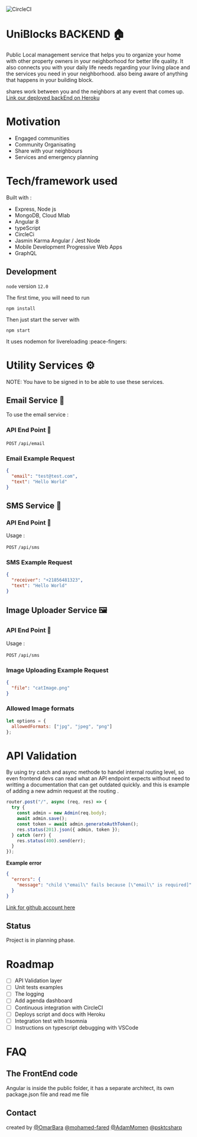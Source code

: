 ![CircleCI](https://img.shields.io/circleci/build/github/AdamMomen/blocks-backend/master)

# UniBlocks BACKEND 🏠

Public Local management service that helps you to organize your home with other property owners in your neighborhood for better life quality.
It also connects you with your daily life needs regarding your living place and the services you need in your neighborhood.
also being aware of anything that happens in your building block.

shares work between you and the neighbors at any event that comes up.
[Link our deployed backEnd on Heroku](https://blocks-backend.herokuapp.com)

# Motivation

- Engaged communities
- Community Organisating
- Share with your neighbours
- Services and emergency planning

# Tech/framework used

Built with :

- Express, Node js
- MongoDB, Cloud Mlab
- Angular 8
- typeScript
- CircleCi
- Jasmin Karma Angular / Jest Node
- Mobile Development Progressive Web Apps
- GraphQL

## Development

`node` version `12.0`

The first time, you will need to run

```
npm install
```

Then just start the server with

```
npm start
```

It uses nodemon for livereloading :peace-fingers:

# Utility Services ⚙️

NOTE: You have to be signed in to be able to use these services.

## Email Service 📧

To use the email service :

### API End Point 📡

`POST` `/api/email`

### Email Example Request

```json
{
  "email": "test@test.com",
  "text": "Hello World"
}
```

## SMS Service 📧

### API End Point 📡

Usage :

`POST` `/api/sms`

### SMS Example Request

```json
{
  "receiver": "+21856481323",
  "text": "Hello World"
}
```

## Image Uploader Service 🖼️

### API End Point 📡

Usage :

`POST` `/api/sms`

### Image Uploading Example Request

```json
{
  "file": "catImage.png"
}
```

### Allowed Image formats

```js
let options = {
  allowedFormats: ["jpg", "jpeg", "png"]
};
```

# API Validation

By using try catch and async methode to handel internal routing level, so even frontend devs can read what an API endpoint expects without need to writting a documentation that can get outdated quickly.
and this is example of adding a new admin request at the routing .

```js
router.post("/", async (req, res) => {
  try {
    const admin = new Admin(req.body);
    await admin.save();
    const token = await admin.generateAuthToken();
    res.status(201).json({ admin, token });
  } catch (err) {
    res.status(400).send(err);
  }
});
```

**Example error**

```json
{
  "errors": {
    "message": "child \"email\" fails because [\"email\" is required]"
  }
}
```

[Link for github account here](https://github.com/n0tw0rking)

## Status

Project is in planning phase.

# Roadmap

- [ ] API Validation layer
- [ ] Unit tests examples
- [ ] The logging
- [ ] Add agenda dashboard
- [ ] Continuous integration with CircleCI
- [ ] Deploys script and docs with Heroku
- [ ] Integration test with Insomnia
- [ ] Instructions on typescript debugging with VSCode

# FAQ

## The FrontEnd code

Angular is inside the public folder, it has a separate architect, its own package.json file and read me file

## Contact

created by [@OmarBara](https://github.com/OmarBara) [@mohamed-fared](https://github.com/mohamed-fared) [@AdamMomen](https://github.com/AdamMomen) [@psktcsharp](https://github.com/psktcsharp)
